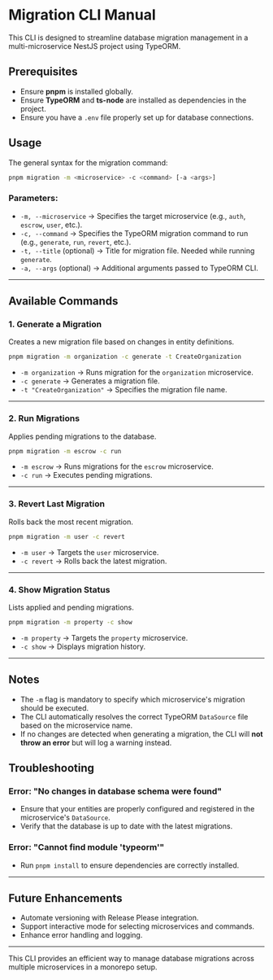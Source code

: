 # Migration CLI Manual

This CLI is designed to streamline database migration management in a multi-microservice NestJS project using TypeORM.

## Prerequisites
- Ensure **pnpm** is installed globally.
- Ensure **TypeORM** and **ts-node** are installed as dependencies in the project.
- Ensure you have a `.env` file properly set up for database connections.

## Usage
The general syntax for the migration command:

```sh
pnpm migration -m <microservice> -c <command> [-a <args>]
```

### Parameters:
- `-m, --microservice` → Specifies the target microservice (e.g., `auth`, `escrow`, `user`, etc.).
- `-c, --command` → Specifies the TypeORM migration command to run (e.g., `generate`, `run`, `revert`, etc.).
- `-t, --title` (optional) → Title for migration file. Needed while running `generate`.
- `-a, --args` (optional) → Additional arguments passed to TypeORM CLI.

---

## Available Commands

### 1. Generate a Migration
Creates a new migration file based on changes in entity definitions.

```sh
pnpm migration -m organization -c generate -t CreateOrganization
```

- `-m organization` → Runs migration for the `organization` microservice.
- `-c generate` → Generates a migration file.
- `-t "CreateOrganization"` → Specifies the migration file name.

---

### 2. Run Migrations
Applies pending migrations to the database.

```sh
pnpm migration -m escrow -c run
```

- `-m escrow` → Runs migrations for the `escrow` microservice.
- `-c run` → Executes pending migrations.

---

### 3. Revert Last Migration
Rolls back the most recent migration.

```sh
pnpm migration -m user -c revert
```

- `-m user` → Targets the `user` microservice.
- `-c revert` → Rolls back the latest migration.

---

### 4. Show Migration Status
Lists applied and pending migrations.

```sh
pnpm migration -m property -c show
```

- `-m property` → Targets the `property` microservice.
- `-c show` → Displays migration history.

---

## Notes
- The `-m` flag is mandatory to specify which microservice's migration should be executed.
- The CLI automatically resolves the correct TypeORM `DataSource` file based on the microservice name.
- If no changes are detected when generating a migration, the CLI will **not throw an error** but will log a warning instead.

## Troubleshooting
### Error: "No changes in database schema were found"
- Ensure that your entities are properly configured and registered in the microservice's `DataSource`.
- Verify that the database is up to date with the latest migrations.

### Error: "Cannot find module 'typeorm'"
- Run `pnpm install` to ensure dependencies are correctly installed.

---

## Future Enhancements
- Automate versioning with Release Please integration.
- Support interactive mode for selecting microservices and commands.
- Enhance error handling and logging.

---

This CLI provides an efficient way to manage database migrations across multiple microservices in a monorepo setup.

